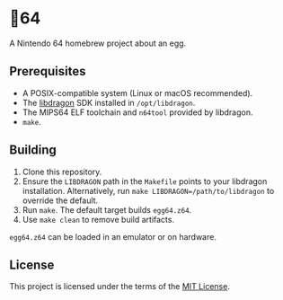 # 🥚64

A Nintendo 64 homebrew project about an egg.

## Prerequisites

- A POSIX-compatible system (Linux or macOS recommended).
- The [libdragon](https://github.com/DragonMinded/libdragon) SDK installed in `/opt/libdragon`.
- The MIPS64 ELF toolchain and `n64tool` provided by libdragon.
- `make`.

## Building

1. Clone this repository.
2. Ensure the `LIBDRAGON` path in the `Makefile` points to your libdragon installation. Alternatively, run `make LIBDRAGON=/path/to/libdragon` to override the default.
3. Run `make`. The default target builds `egg64.z64`.
4. Use `make clean` to remove build artifacts.

`egg64.z64` can be loaded in an emulator or on hardware.

## License

This project is licensed under the terms of the [MIT License](LICENSE).
